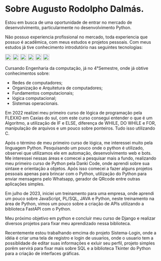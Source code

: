 <h1>Sobre Augusto Rodolpho Dalmás.</h1>  

Estou em busca de uma oportunidade de entrar no mercado de desenvolvimento, particularmente no desenvolvimento Python.

Não possuo experiencia profissional no mercado, toda experiencia que possuo é acadêmica, com meus estudos e projetos pessoais.
Com meus estudos já tive conhecimento introdutório nas seguintes tecnologias:

<a href="https://www.w3.org/TR/html5/" title="HTML5"><img src="https://github.com/get-icon/geticon/raw/master/icons/html-5.svg" alt="HTML5" width="21px" height="21px"></a> <a href="https://www.w3.org/TR/CSS/" title="CSS3"><img src="https://github.com/get-icon/geticon/raw/master/icons/css-3.svg" alt="CSS3" width="21px" height="21px"></a> <a href="https://nodejs.org/" title="Node.js"><img src="https://github.com/get-icon/geticon/raw/master/icons/nodejs-icon.svg" alt="Node.js" width="21px" height="21px"></a> <a href="https://en.wikipedia.org/wiki/C_(programming_language)" title="C"><img src="https://github.com/get-icon/geticon/raw/master/icons/c.svg" alt="C" width="21px" height="21px"></a> <a href="https://www.python.org/" title="Python"><img src="https://github.com/get-icon/geticon/raw/master/icons/python.svg" alt="Python" width="21px" height="21px"></a> <a href="https://www.java.com/" title="Java"><img src="https://github.com/get-icon/geticon/raw/master/icons/java.svg" alt="Java" width="21px" height="21px"></a>

Cursando Engenharia da computação, já no 4°Semestre, onde já obtive conhecimentos sobre:
* Redes de computadores;
* Organização e Arquitetura de computadores;
* Fundamentos computacionais;
* lógica computacional;
* Sistemas operacionais.

Em 2022 realizei meu primeiro curso de lógica de programação pela FLEXXO em Caxias do sul, com este curso consegui entender o que é um Algoritmo, a utilização de IF e ELSE, diferença de WHILE, DO WHILE e FOR, manipulação de arquivos e um pouco sobre ponteiros. Tudo isso utilizando C.

Após o término de meu primeiro curso de lógica, me interessei muito pela linguagem Python.
Pesquisando um pouco onde o python é utilizado, observei que utilizamos ele em automação, desenvolvimento web e bots. Me interessei nessas áreas e comecei a pesquisar mais a fundo, realizando meu primeiro curso de Python pela Danki Code, onde aprendi sobre sua sintaxe e orientação a objetos.
Após isso comecei a fazer alguns projetos pessoais apenas para brincar com o Python, utilização do Python para enviar mensagens pelo Whatsapp, gerador de QRcode entre outras aplicações simples.

Em julho de 2023, iniciei um treinamento para uma empresa, onde aprendi um pouco sobre JavaScript, PL/SQL, JAVA e Python, neste treinamento na área de Python, vimos um pouco sobre a criação de APIs utilizando a biblioteca FastAPI com o Python.

Meu próximo objetivo em python e concluir meu curso de Django e realizar diversos projetos para fixar meu aprendizado nessa biblioteca.

Recentemente estou trabalhando emcima do projeto Sistema-Login, onde a idéia é criar uma tela de registro e login de usuarios, onde o usuario tem a possiblidade de editar suas informações e exluir seu perfil, projeto simples porêm servirá para fixar mais sobre SQL e a biblioteca Tkinter do Python para a criação de interfaces gráficas.
